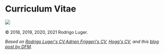 <p align="center">
  <h1>Curriculum Vitae</h1>
  <a href="https://github.com/mscoggs/cv/raw/cv_folder/scoggins_cv.pdf"><img src="https://img.shields.io/badge/cv-full-blue.svg"/></a>
  <br><br>
  &copy 2018, 2019, 2020, 2021 Rodrigo Luger.
</p>

*Based on [Rodrigo Luger's CV](https://github.com/rodluger/cv),[Adrien Friggeri's CV](https://www.latextemplates.com/template/friggeri-resume-cv), [Hogg's CV](https://github.com/davidwhogg/HoggCV), and this [blog post by DFM](https://dfm.io/posts/travis-latex).*
